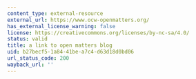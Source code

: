 ```yaml
---
content_type: external-resource
external_url: https://www.ocw-openmatters.org/
has_external_license_warning: false
license: https://creativecommons.org/licenses/by-nc-sa/4.0/
status: valid
title: a link to open matters blog
uid: b27becf5-1a84-41be-a7c4-d63d18d0bd06
url_status_code: 200
wayback_url: ''
---
```

